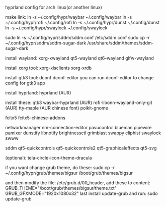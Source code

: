 hyprland config for arch linux(or another linux)

make link:
ln -s ~/.config/hypr/waybar ~/.config/waybar
ln -s ~/.config/hypr/rofi ~/.config/rofi
ln -s ~/.config/hypr/dunst ~/.config/dunst
ln -s ~/.config/hypr/swaylock ~/.config/swaylock

sudo ln -s ~/.config/hypr/sddm/sddm.conf /etc/sddm.conf
sudo cp -r ~/.config/hypr/sddm/sddm-sugar-dark /usr/share/sddm/themes/sddm-sugar-dark

install wayland:
xorg-xwayland
qt5-wayland
qt6-wayland
glfw-wayland

install xorg tool:
xorg-xlsclients
xorg-xrdb

install gtk3 tool:
dconf
dconf-editor
you can run dconf-editor to change config for gtk3 app

install hyprland:
hyprland (AUR)

install these:
qtk3
waybar-hyprland (AUR)
rofi-libonn-wayland-only-git (AUR)
tty-maple (AUR chinese font)
polkit-gnome

fcitx5
fcitx5-chinese-addons

networkmanager
nm-connection-editor
pavucontrol
blueman
pipewire
pamixer
dunstify
libnotify
brightnessctl
grimblast
swappy
cliphist
swaylock
swww

sddm
qt5-quickcontrols
qt5-quickcontrols2
qt5-graphicaleffects
qt5-svg

(optional):
tela-circle-icon-theme-dracula

if you want change grub theme, do these:
sudo cp -r ~/.config/hypr/grub/themes/bigsur /boot/grub/themes/bigsur

and then modify the file: /etc/grub.d/00_header, add these to content:
GRUB_THEME="/boot/grub/themes/bigsur/theme.txt"
GRUB_GFXMODE="1920x1080x32"
last install update-grub and run:
sudo update-grub
